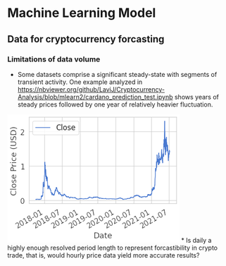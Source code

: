 # Machine Learning Model

## Data for cryptocurrency forcasting
### Limitations of data volume
* Some datasets comprise a significant steady-state with segments of transient activity.  One example analyzed in https://nbviewer.org/github/LaviJ/Cryptocurrency-Analysis/blob/mlearn2/cardano_prediction_test.ipynb shows years of steady prices followed by one year of relatively heavier fluctuation.  
 <img src=https://raw.githubusercontent.com/LaviJ/Cryptocurrency-Analysis/mlearn2/cardanoplot.png />
* Is daily a highly enough resolved period length to represent forcastibility in crypto trade, that is, would hourly price data yield more accurate results?

